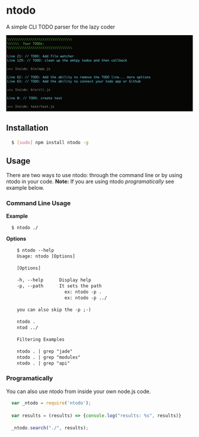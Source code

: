# ntodo

A simple CLI TODO parser for the lazy coder

![Screenshot](https://raw.githubusercontent.com/csanz/node-ntodo/master/misc/sample.png?c=1)

## Installation

``` bash
  $ [sudo] npm install ntodo -g
```

## Usage

There are two ways to use ntodo: through the command line or by using ntodo in your code. **Note:** If you are using ntodo _programatically_ see example below.

### Command Line Usage

**Example**

```
  $ ntodo ./
```

**Options**
```
    $ ntodo --help
    Usage: ntodo [Options]
    
    [Options]
    
    -h, --help      Display help
    -p, --path      It sets the path
                      ex: ntodo -p .
                      ex: ntodo -p ../
    
    you can also skip the -p ;-)
    
    ntodo .
    ntod ../
    
    Filtering Examples
    
    ntodo . | grep "jade"
    ntodo . | grep "modules"
    ntodo . | grep "api"   
``` 

### Programatically
You can also use ntodo from inside your own node.js code.

``` js
  var _ntodo = require('ntodo');

  var results = (results) => {console.log("results: %s", results)}

  _ntodo.search("./", results);
```


